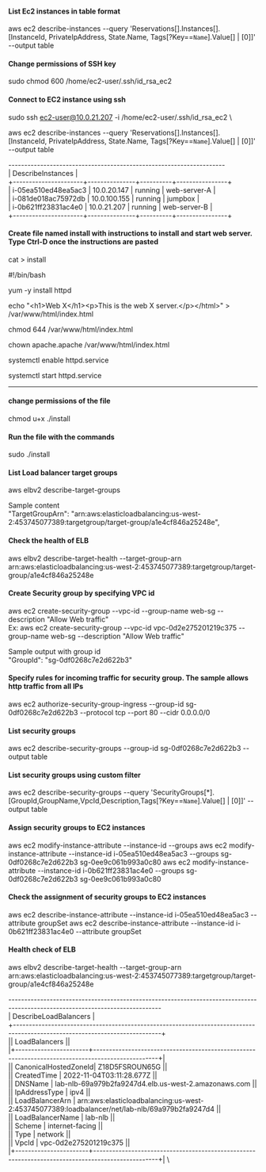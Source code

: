 #### List Ec2 instances in table format
aws ec2 describe-instances --query 'Reservations[].Instances[].[InstanceId, PrivateIpAddress, State.Name, Tags[?Key==`Name`].Value[] | [0]]' --output table

#### Change permissions of SSH key
sudo chmod 600 /home/ec2-user/.ssh/id_rsa_ec2

#### Connect to EC2 instance using ssh
sudo ssh ec2-user@10.0.21.207 -i /home/ec2-user/.ssh/id_rsa_ec2 \

aws ec2 describe-instances --query 'Reservations[].Instances[].[InstanceId, PrivateIpAddress, State.Name, Tags[?Key==`Name`].Value[] | [0]]' --output table

-------------------------------------------------------------------- \
|                         DescribeInstances                        | \
+----------------------+---------------+----------+----------------+ \
|  i-05ea510ed48ea5ac3 |  10.0.20.147  |  running |  web-server-A  | \
|  i-081de018ac75972db |  10.0.100.155 |  running |  jumpbox       | \
|  i-0b621ff23831ac4e0 |  10.0.21.207  |  running |  web-server-B  | \
+----------------------+---------------+----------+----------------+ 

#### Create file named install with instructions to install and start web server. Type Ctrl-D once the instructions are pasted

cat > install

#!/bin/bash

yum -y install httpd

echo "<html><head><title>Web Server</title></head>\<h1\>Web X\</h1\>\<p\>This is the web X server.\</p\>\</html\>" > /var/www/html/index.html

chmod 644 /var/www/html/index.html

chown apache.apache /var/www/html/index.html

systemctl enable httpd.service

systemctl start httpd.service

--------

#### change permissions of the file
chmod u+x ./install
#### Run the file with the commands
sudo ./install

#### List Load balancer target groups
aws elbv2 describe-target-groups 

Sample content \
"TargetGroupArn": "arn:aws:elasticloadbalancing:us-west-2:453745077389:targetgroup/target-group/a1e4cf846a25248e",

#### Check the health of ELB
aws elbv2 describe-target-health --target-group-arn arn:aws:elasticloadbalancing:us-west-2:453745077389:targetgroup/target-group/a1e4cf846a25248e

#### Create Security group by specifying VPC id
aws ec2 create-security-group --vpc-id <VpcId> --group-name web-sg --description "Allow Web traffic" \
Ex: aws ec2 create-security-group --vpc-id vpc-0d2e275201219c375 --group-name web-sg --description "Allow Web traffic"

Sample output with group id \
"GroupId": "sg-0df0268c7e2d622b3"

#### Specify rules for incoming traffic for security group. The sample allows http traffic from all IPs
aws ec2 authorize-security-group-ingress --group-id sg-0df0268c7e2d622b3 --protocol tcp --port 80 --cidr 0.0.0.0/0

#### List security groups
aws ec2 describe-security-groups --group-id sg-0df0268c7e2d622b3 --output table

#### List security groups using custom filter
aws ec2 describe-security-groups --query 'SecurityGroups[*].[GroupId,GroupName,VpcId,Description,Tags[?Key==`Name`].Value[] | [0]]' --output table

#### Assign security groups to EC2 instances
aws ec2 modify-instance-attribute --instance-id <web-server-A> --groups <web-sg> <ssh-sg>
aws ec2 modify-instance-attribute --instance-id i-05ea510ed48ea5ac3 --groups sg-0df0268c7e2d622b3 sg-0ee9c061b993a0c80
aws ec2 modify-instance-attribute --instance-id i-0b621ff23831ac4e0 --groups sg-0df0268c7e2d622b3 sg-0ee9c061b993a0c80

#### Check the assignment of security groups to EC2 instances
aws ec2 describe-instance-attribute --instance-id i-05ea510ed48ea5ac3 --attribute groupSet
aws ec2 describe-instance-attribute --instance-id i-0b621ff23831ac4e0 --attribute groupSet

#### Health check of ELB
aws elbv2 describe-target-health --target-group-arn arn:aws:elasticloadbalancing:us-west-2:453745077389:targetgroup/target-group/a1e4cf846a25248e


------------------------------------------------------------------------------------------------------------------------------ \
|                                                    DescribeLoadBalancers                                                   | \
+----------------------------------------------------------------------------------------------------------------------------+ \
||                                                       LoadBalancers                                                      || \
|+-----------------------+--------------------------------------------------------------------------------------------------+| \
||  CanonicalHostedZoneId|  Z18D5FSROUN65G                                                                                  || \
||  CreatedTime          |  2022-11-04T03:11:28.677Z                                                                        || \
||  DNSName              |  lab-nlb-69a979b2fa9247d4.elb.us-west-2.amazonaws.com                                            || \
||  IpAddressType        |  ipv4                                                                                            || \
||  LoadBalancerArn      |  arn:aws:elasticloadbalancing:us-west-2:453745077389:loadbalancer/net/lab-nlb/69a979b2fa9247d4   || \
||  LoadBalancerName     |  lab-nlb                                                                                         || \
||  Scheme               |  internet-facing                                                                                 || \
||  Type                 |  network                                                                                         || \
||  VpcId                |  vpc-0d2e275201219c375                                                                           || \
|+-----------------------+--------------------------------------------------------------------------------------------------+| \
